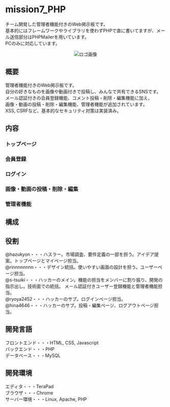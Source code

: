 # mission7_PHP
チーム開発した管理者機能付きのWeb掲示板です。  
基本的にはフレームワークやライブラリを使わずPHPで直に書いてますが、メール送信部分はPHPMailerを用いています。  
PCのみに対応しています。
<div align="center">
<img src="https://raw.github.com/wiki/s-tsuiki/mission7_PHP/images/logo.jpg" alt="ロゴ画像">
</div>

## 概要
管理者機能付きのWeb掲示板です。  
自分の好きなものを画像や動画付きで投稿し、みんなで共有できるSNSです。  
メール認証付きの会員登録機能、コメント投稿・削除・編集機能に加え、  
画像・動画の投稿・削除・編集機能、管理者機能が追加されています。  
XSS, CSRFなど、基本的なセキュリティ対策は実装済み。

## 内容
### トップページ

### 会員登録

### ログイン

### 画像・動画の投稿・削除・編集

### 管理者機能

## 構成

## 役割
@hazukyon・・・ハスラー。市場調査、要件定義の⼀部を担う。アイデア提案。トップページとマイページ担当。  
@rinnnnnnnn・・・デザイン統括。使いやすい画⾯の設計を担う。ユーザーページ担当。  
@s-tsuiki・・・ハッカーのメイン。機能の担当をメンバーに割り振り、開発の指⽰出し。技術⾯での統括。  メール認証付きユーザー登録機能と管理者機能担当。  
@ryoya2452・・・ハッカーのサブ。ログインページ担当。  
@hina4646・・・ハッカーのサブ。投稿・編集ページ、ログアウトページ担当。

## 開発言語
フロントエンド・・・HTML, CSS, Javascript  
バックエンド・・・PHP  
データベース・・・MySQL

## 開発環境
エディタ・・・TeraPad  
ブラウザ・・・Chrome  
サーバー環境・・・Linux, Apache, PHP
